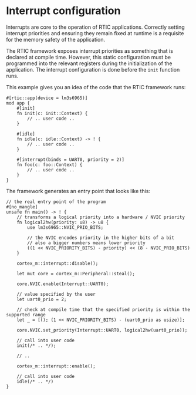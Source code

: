 # Interrupt configuration

Interrupts are core to the operation of RTIC applications. Correctly setting
interrupt priorities and ensuring they remain fixed at runtime is a requisite
for the memory safety of the application.

The RTIC framework exposes interrupt priorities as something that is declared at
compile time. However, this static configuration must be programmed into the
relevant registers during the initialization of the application. The interrupt
configuration is done before the `init` function runs.

This example gives you an idea of the code that the RTIC framework runs:

``` rust,noplayground
#[rtic::app(device = lm3s6965)]
mod app {
    #[init]
    fn init(c: init::Context) {
        // .. user code ..
    }

    #[idle]
    fn idle(c: idle::Context) -> ! {
        // .. user code ..
    }

    #[interrupt(binds = UART0, priority = 2)]
    fn foo(c: foo::Context) {
        // .. user code ..
    }
}
```

The framework generates an entry point that looks like this:

``` rust,noplayground
// the real entry point of the program
#[no_mangle]
unsafe fn main() -> ! {
    // transforms a logical priority into a hardware / NVIC priority
    fn logical2hw(priority: u8) -> u8 {
        use lm3s6965::NVIC_PRIO_BITS;

        // the NVIC encodes priority in the higher bits of a bit
        // also a bigger numbers means lower priority
        ((1 << NVIC_PRIORITY_BITS) - priority) << (8 - NVIC_PRIO_BITS)
    }

    cortex_m::interrupt::disable();

    let mut core = cortex_m::Peripheral::steal();

    core.NVIC.enable(Interrupt::UART0);

    // value specified by the user
    let uart0_prio = 2;

    // check at compile time that the specified priority is within the supported range
    let _ = [(); (1 << NVIC_PRIORITY_BITS) - (uart0_prio as usize)];

    core.NVIC.set_priority(Interrupt::UART0, logical2hw(uart0_prio));

    // call into user code
    init(/* .. */);

    // ..

    cortex_m::interrupt::enable();

    // call into user code
    idle(/* .. */)
}
```
